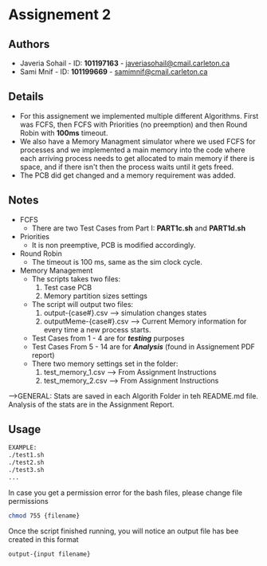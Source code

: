 # Assignement 2
## Authors
* Javeria Sohail - ID: **101197163** - javeriasohail@cmail.carleton.ca
* Sami Mnif - ID: **101199669** - samimnif@cmail.carleton.ca
## Details
* For this assignement we implemented multiple different Algorithms. First was FCFS, then FCFS with Priorities (no preemption) and then
Round Robin with **100ms** timeout.<br>
* We also have a Memory Managment simulator where we used FCFS for processes and we implemented a main memory into the code where each arriving process needs to get allocated to main memory if there is space, and  if there isn't then the process waits until it gets freed.<br>
* The PCB did get changed and a memory requirement was added.
## Notes
* FCFS
  - There are two Test Cases from Part I: **PART1c.sh** and **PART1d.sh**
* Priorities
  - It is non preemptive, PCB is modified accordingly.
* Round Robin
  - The timeout is 100 ms, same as the sim clock cycle.
* Memory Management
  - The scripts takes two files: 
    1. Test case PCB
    2. Memory partition sizes settings
  - The script will output two files:
    1. output-{case#}.csv --> simulation changes states
    2. outputMeme-{case#}.csv --> Current Memory information for every time a new process starts.
  - Test Cases from 1 - 4 are for **_testing_** purposes
  - Test Cases From 5 - 14 are for **_Analysis_** (found in Assignement PDF report)
  - There two memory settings set in the folder: 
    1. test_memory_1.csv --> From Assignment Instructions
    2. test_memory_2.csv --> From Assignment Instructions

-->GENERAL: Stats are saved in each Algorith Folder in teh README.md file. Analysis of the stats are in the Assignment Report.
## Usage
```bash
EXAMPLE:
./test1.sh
./test2.sh
./test3.sh
...
```

In case you get a permission error for the bash files, please change
file permissions
```bash
chmod 755 {filename}
```

Once the script finished running, you will notice an output file has bee created in this format
```
output-{input filename}
```